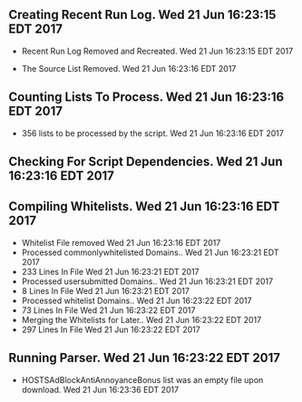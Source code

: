 ## Creating Recent Run Log. Wed 21 Jun 16:23:15 EDT 2017
* Recent Run Log Removed and Recreated. Wed 21 Jun 16:23:15 EDT 2017

* The Source List Removed. Wed 21 Jun 16:23:16 EDT 2017
## Counting Lists To Process. Wed 21 Jun 16:23:16 EDT 2017
* 	356 lists to be processed by the script. Wed 21 Jun 16:23:16 EDT 2017

## Checking For Script Dependencies. Wed 21 Jun 16:23:16 EDT 2017

## Compiling Whitelists. Wed 21 Jun 16:23:16 EDT 2017
* Whitelist File removed Wed 21 Jun 16:23:16 EDT 2017
* Processed commonlywhitelisted Domains.. Wed 21 Jun 16:23:21 EDT 2017
* 	233 Lines In File Wed 21 Jun 16:23:21 EDT 2017
* Processed usersubmitted Domains.. Wed 21 Jun 16:23:21 EDT 2017
* 	8 Lines In File Wed 21 Jun 16:23:21 EDT 2017
* Processed whitelist Domains.. Wed 21 Jun 16:23:22 EDT 2017
* 	73 Lines In File Wed 21 Jun 16:23:22 EDT 2017
* Merging the Whitelists for Later.. Wed 21 Jun 16:23:22 EDT 2017
* 	297 Lines In File Wed 21 Jun 16:23:22 EDT 2017

## Running Parser. Wed 21 Jun 16:23:22 EDT 2017
* HOSTSAdBlockAntiAnnoyanceBonus list was an empty file upon download. Wed 21 Jun 16:23:36 EDT 2017
